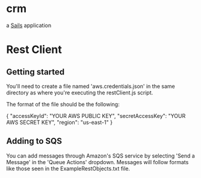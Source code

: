 # crm

a [Sails](http://sailsjs.org) application

# Rest Client
## Getting started

You'll need to create a file named 'aws.credentials.json' in the same directory as where you're executing the restClient.js script.

The format of the file should be the following:

{
 "accessKeyId": "YOUR AWS PUBLIC KEY",
 "secretAccessKey": "YOUR AWS SECRET KEY",
 "region": "us-east-1"
}

## Adding to SQS

You can add messages through Amazon's SQS service by selecting 'Send a Message' in the 'Queue Actions' dropdown.  Messages will follow formats like those seen in the ExampleRestObjects.txt file.
